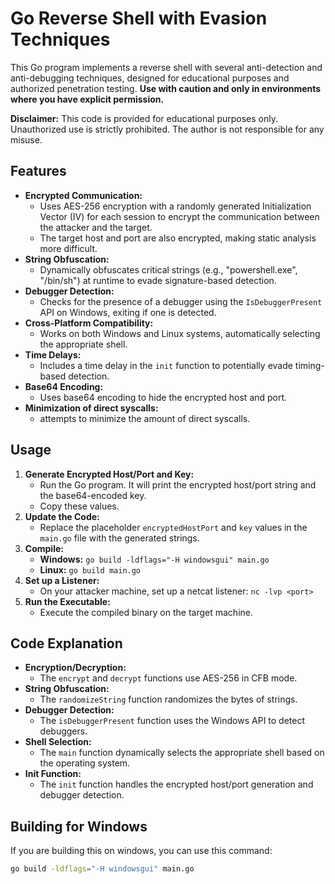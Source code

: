 # Go Reverse Shell with Evasion Techniques

This Go program implements a reverse shell with several anti-detection and anti-debugging techniques, designed for educational purposes and authorized penetration testing. **Use with caution and only in environments where you have explicit permission.**

**Disclaimer:** This code is provided for educational purposes only. Unauthorized use is strictly prohibited. The author is not responsible for any misuse.

## Features

* **Encrypted Communication:**
    * Uses AES-256 encryption with a randomly generated Initialization Vector (IV) for each session to encrypt the communication between the attacker and the target.
    * The target host and port are also encrypted, making static analysis more difficult.
* **String Obfuscation:**
    * Dynamically obfuscates critical strings (e.g., "powershell.exe", "/bin/sh") at runtime to evade signature-based detection.
* **Debugger Detection:**
    * Checks for the presence of a debugger using the `IsDebuggerPresent` API on Windows, exiting if one is detected.
* **Cross-Platform Compatibility:**
    * Works on both Windows and Linux systems, automatically selecting the appropriate shell.
* **Time Delays:**
    * Includes a time delay in the `init` function to potentially evade timing-based detection.
* **Base64 Encoding:**
    * Uses base64 encoding to hide the encrypted host and port.
* **Minimization of direct syscalls:**
    * attempts to minimize the amount of direct syscalls.

## Usage

1.  **Generate Encrypted Host/Port and Key:**
    * Run the Go program. It will print the encrypted host/port string and the base64-encoded key.
    * Copy these values.
2.  **Update the Code:**
    * Replace the placeholder `encryptedHostPort` and `key` values in the `main.go` file with the generated strings.
3.  **Compile:**
    * **Windows:** `go build -ldflags="-H windowsgui" main.go`
    * **Linux:** `go build main.go`
4.  **Set up a Listener:**
    * On your attacker machine, set up a netcat listener: `nc -lvp <port>`
5.  **Run the Executable:**
    * Execute the compiled binary on the target machine.

## Code Explanation

* **Encryption/Decryption:**
    * The `encrypt` and `decrypt` functions use AES-256 in CFB mode.
* **String Obfuscation:**
    * The `randomizeString` function randomizes the bytes of strings.
* **Debugger Detection:**
    * The `isDebuggerPresent` function uses the Windows API to detect debuggers.
* **Shell Selection:**
    * The `main` function dynamically selects the appropriate shell based on the operating system.
* **Init Function:**
    * The `init` function handles the encrypted host/port generation and debugger detection.

## Building for Windows

If you are building this on windows, you can use this command:

```bash
go build -ldflags="-H windowsgui" main.go
